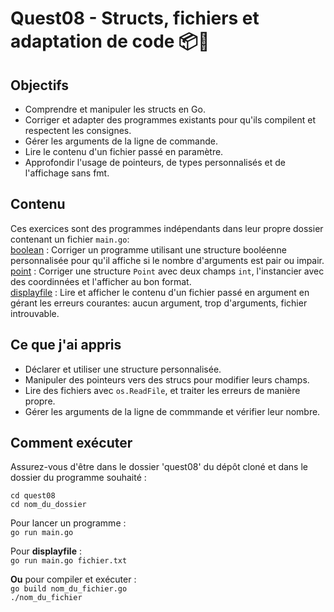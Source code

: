 # Quest08 - Structs, fichiers et adaptation de code 📦📄

## Objectifs
- Comprendre et manipuler les structs en Go.
- Corriger et adapter des programmes existants pour qu'ils compilent et respectent les consignes.
- Gérer les arguments de la ligne de commande.
- Lire le contenu d'un fichier passé en paramètre.
- Approfondir l'usage de pointeurs, de types personnalisés et de l'affichage sans fmt.

## Contenu
Ces exercices sont des programmes indépendants dans leur propre dossier contenant un fichier ```main.go```:<br>
[boolean](./boolean/main.go) : Corriger un programme utilisant une structure booléenne personnalisée pour qu'il affiche si le nombre d'arguments est pair ou impair.<br>
[point](./point/main.go) : Corriger une structure ```Point``` avec deux champs ```int```, l'instancier avec des coordinnées et l'afficher au bon format.<br>
[displayfile](./displayfile/main.go) : Lire et afficher le contenu d'un fichier passé en argument en gérant les erreurs courantes: aucun argument, trop d'arguments, fichier introuvable.<br>

## Ce que j'ai appris
- Déclarer et utiliser une structure personnalisée.
- Manipuler des pointeurs vers des strucs pour modifier leurs champs.
- Lire des fichiers avec ```os.ReadFile```, et traiter les erreurs de manière propre.
- Gérer les arguments de la ligne de commmande et vérifier leur nombre.

## Comment exécuter
Assurez-vous d'être dans le dossier 'quest08' du dépôt cloné et dans le dossier du programme souhaité :<br>

```cd quest08```<br>
```cd nom_du_dossier```<br>

Pour lancer un programme :<br>
```go run main.go```<br>

Pour **displayfile** :<br>
```go run main.go fichier.txt```<br>

**Ou** pour compiler et exécuter :<br>
```go build nom_du_fichier.go```<br>
```./nom_du_fichier```

